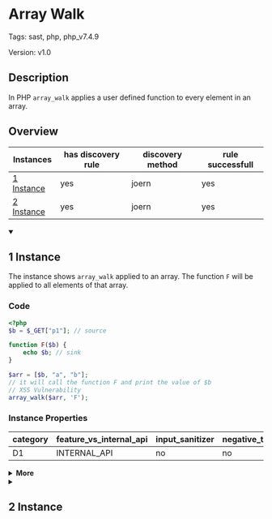 [//]: # (This file is automatically generated. If you wish to make any changes, please use the JSON files and regenerate this file using the tpframework.)

# Array Walk

Tags: sast, php, php_v7.4.9

Version: v1.0

## Description

In PHP `array_walk` applies a user defined function to every element in an array.

## Overview

| Instances                 | has discovery rule   | discovery method   | rule successfull   |
|---------------------------|----------------------|--------------------|--------------------|
| [1 Instance](#1-instance) | yes                  | joern              | yes                |
| [2 Instance](#2-instance) | yes                  | joern              | yes                |

<details markdown="1"open>
<summary>

## 1 Instance
</summary>

The instance shows `array_walk` applied to an array. The function `F` will be applied to all elements of that array.

### Code

```PHP
<?php
$b = $_GET["p1"]; // source

function F($b) {
    echo $b; // sink
}

$arr = [$b, "a", "b"];
// it will call the function F and print the value of $b
// XSS Vulnerability
array_walk($arr, 'F');
```

### Instance Properties

| category   | feature_vs_internal_api   | input_sanitizer   | negative_test_case   | source_and_sink   |
|------------|---------------------------|-------------------|----------------------|-------------------|
| D1         | INTERNAL_API              | no                | no                   | no                |

<details markdown="1">
<summary>
<b>More</b></summary>

<details markdown="1">
<summary>

### Compile
</summary>

```bash
$_main:
     ; (lines=12, args=0, vars=2, tmps=6)
     ; (before optimizer)
     ; /.../PHP/60_array_walk/1_instance_60_array_walk/1_instance_60_array_walk.php:1-11
     ; return  [] RANGE[0..0]
0000 T2 = FETCH_R (global) string("_GET")
0001 T3 = FETCH_DIM_R T2 string("p1")
0002 ASSIGN CV0($b) T3
0003 T5 = INIT_ARRAY 3 (packed) CV0($b) NEXT
0004 T5 = ADD_ARRAY_ELEMENT string("a") NEXT
0005 T5 = ADD_ARRAY_ELEMENT string("b") NEXT
0006 ASSIGN CV1($arr) T5
0007 INIT_FCALL 2 112 string("array_walk")
0008 SEND_REF CV1($arr) 1
0009 SEND_VAL string("F") 2
0010 DO_ICALL
0011 RETURN int(1)
LIVE RANGES:
     5: 0004 - 0006 (tmp/var)

F:
     ; (lines=3, args=1, vars=1, tmps=0)
     ; (before optimizer)
     ; /.../PHP/60_array_walk/1_instance_60_array_walk/1_instance_60_array_walk.php:4-6
     ; return  [] RANGE[0..0]
0000 CV0($b) = RECV 1
0001 ECHO CV0($b)
0002 RETURN null
```

</details>

<details markdown="1">
<summary>

### Discovery
</summary>

The rule searches for all calles to the function `array_walk`.

```scala
val x60 = (name, "60_array_walk_iall", cpg.call(".*INIT_FCALL.*").argument.order(2).code("array_walk").astParent.location.toJson);
```

| discovery method   | expected accuracy   |
|--------------------|---------------------|
| joern              | Perfect             |

</details>

<details markdown="1"open>
<summary>

### Measurement
</summary>

| Tool        | Comm_1   | Comm_2   | phpSAFE   | Progpilot   | RIPS   | WAP   | Ground Truth   |
|-------------|----------|----------|-----------|-------------|--------|-------|----------------|
| 08 Jun 2021 | no       | no       | no        | no          | no     | no    | yes            |
| 22 May 2023 | no       | no       |           |             |        |       | yes            |

</details>

<details markdown="1">
<summary>

### Remediation
</summary>

Is it easier for a SAST tool, when `array_walk` is transformed to a for-loop over all elements and apply the function inside the loop?

</details>

</details>

</details>

<details markdown="1">
<summary>

## 2 Instance
</summary>

The instance shows `array_walk` applied to an array. The function defined by the user input `$c` will be applied to all elements of that array.

### Code

```PHP
<?php
$b = $_GET["p1"]; // source
$c = $_GET["p2"];
// Normal function
function F($b) {
    echo $b; // sink
}

$arr = [$b, "a", "b"];
// it will call the function F and print the value of $b
// XSS Vulnerability if $c == "F"
array_walk($arr, $c);
```

### Instance Properties

| category   | feature_vs_internal_api   | input_sanitizer   | negative_test_case   | source_and_sink   |
|------------|---------------------------|-------------------|----------------------|-------------------|
| D4         | INTERNAL_API              | no                | no                   | no                |

<details markdown="1">
<summary>
<b>More</b></summary>

<details markdown="1">
<summary>

### Compile
</summary>

```bash
$_main:
     ; (lines=15, args=0, vars=3, tmps=9)
     ; (before optimizer)
     ; /.../PHP/60_array_walk/2_instance_60_array_walk/2_instance_60_array_walk.php:1-12
     ; return  [] RANGE[0..0]
0000 T3 = FETCH_R (global) string("_GET")
0001 T4 = FETCH_DIM_R T3 string("p1")
0002 ASSIGN CV0($b) T4
0003 T6 = FETCH_R (global) string("_GET")
0004 T7 = FETCH_DIM_R T6 string("p2")
0005 ASSIGN CV1($c) T7
0006 T9 = INIT_ARRAY 3 (packed) CV0($b) NEXT
0007 T9 = ADD_ARRAY_ELEMENT string("a") NEXT
0008 T9 = ADD_ARRAY_ELEMENT string("b") NEXT
0009 ASSIGN CV2($arr) T9
0010 INIT_FCALL 2 112 string("array_walk")
0011 SEND_REF CV2($arr) 1
0012 SEND_VAR CV1($c) 2
0013 DO_ICALL
0014 RETURN int(1)
LIVE RANGES:
     9: 0007 - 0009 (tmp/var)

F:
     ; (lines=3, args=1, vars=1, tmps=0)
     ; (before optimizer)
     ; /.../PHP/60_array_walk/2_instance_60_array_walk/2_instance_60_array_walk.php:5-7
     ; return  [] RANGE[0..0]
0000 CV0($b) = RECV 1
0001 ECHO CV0($b)
0002 RETURN null
```

</details>

<details markdown="1">
<summary>

### Discovery
</summary>

The rule searches for all calles to the function `array_walk`.

```scala
val x60 = (name, "60_array_walk_iall", cpg.call(".*INIT_FCALL.*").argument.order(2).code("array_walk").astParent.location.toJson);
```

| discovery method   | expected accuracy   |
|--------------------|---------------------|
| joern              | Perfect             |

</details>

<details markdown="1"open>
<summary>

### Measurement
</summary>

| Tool        | Comm_1   | Comm_2   | phpSAFE   | Progpilot   | RIPS   | WAP   | Ground Truth   |
|-------------|----------|----------|-----------|-------------|--------|-------|----------------|
| 08 Jun 2021 | no       | no       | no        | no          | no     | no    | yes            |
| 22 May 2023 | no       | no       |           |             |        |       | yes            |

</details>

<details markdown="1">
<summary>

### Remediation
</summary>

Is it easier for a SAST tool, when `array_walk` is transformed to a for-loop over all elements and apply the function inside the loop?

</details>

</details>

</details>
